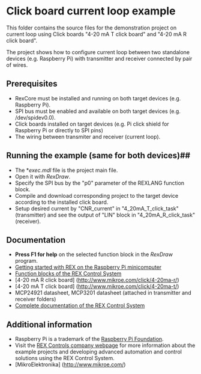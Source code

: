 ﻿Click board current loop example 
================================

This folder contains the source files for the demonstration project on current
loop using Click boards "4-20 mA T click board" and "4-20 mA R click board".

The project shows how to configure current loop between two standalone devices
(e.g. Raspberry Pi) with transmitter and receiver connected by pair of wires.

## Prerequisites ##
- RexCore must be installed and running on both target devices (e.g. Raspberry Pi).
- SPI bus must be enabled and available on both target devices (e.g. /dev/spidev0.0).
- Click boards installed on target devices (e.g. Pi click shield for Raspberry Pi or directly to SPI pins)
- The wiring between transmiter and receiver (current loop).


## Running the example (same for both devices)##
- The **exec.mdl* file is the project main file.
- Open it with *RexDraw*.
- Specify the SPI bus by the "p0" parameter of the REXLANG function block.
- Compile and download corresponding project to the target device according to the installed click board.
- Setup desired current by "CNR_current" in "4_20mA_T_click_task" (transmitter) and see the output of "LIN" block
in "4_20mA_R_click_task" (receiver).

## Documentation ##
- **Press F1 for help** on the selected function block in the *RexDraw* program.
- [Getting started with REX on the Raspberry Pi minicomputer](https://www.rexcontrols.com/media/2.50.1/doc/ENGLISH/MANUALS/RexGettingStarted/RexGettingStarted_RasPi_ENG.html)
- [Function blocks of the REX Control System](https://www.rexcontrols.com/media/2.50.1/doc/ENGLISH/MANUALS/BRef/BRef_ENG.html)
- [4-20 mA R click board] (http://www.mikroe.com/click/4-20ma-r/)
- [4-20 mA T click board] (http://www.mikroe.com/click/4-20ma-t/)
- MCP24921 datasheet, MCP3201 datasheet (attached in transmitter and receiver folders)
- [Complete documentation of the REX Control System](http://www.rexcontrols.com/documentation-and-support)

## Additional information ##
- Raspberry Pi is a trademark of the [Raspberry Pi Foundation](http://www.raspberrypi.org).
- Visit the [REX Controls company webpage](http://www.rexcontrols.com) 
for more information about the example projects and developing advanced 
automation and control solutions using the REX Control System.
- [MikroElektronika] (http://www.mikroe.com/)